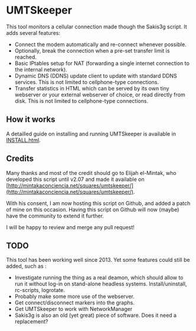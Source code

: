 # UMTSkeeper

This tool monitors a cellular connection made though the Sakis3g script. It adds several features:

* Connect the modem automatically and re-connect whenever possible.
* Optionally, break the connection when a pre-set transfer limit is reached.
* Basic IPtables setup for NAT (forwarding a single internet connection to the internal network).
* Dynamic DNS (DDNS) update client to update with standard DDNS services. This is not limited to cellphone-type connections.
* Transfer statistics in HTML which can be served by its own tiny webserver or your external webserver of choice, or read directly from disk. This is not limited to cellphone-type connections.


## How it works
A detailled guide on installing and running UMTSkeeper is available in [INSTALL.html](INSTALL.html).


## Credits

Many thanks and most of the credit should go to Elijah el-Mintak, who developed this script until v2.07 and made it available on [http://mintakaconciencia.net/squares/umtskeeper/](http://mintakaconciencia.net/squares/umtskeeper/).

With his consent, I am now hosting this script on Github, and added a patch of mine on this occasion. Having this script on Github will now (maybe) have the community to extend it further.

I will be happy to review and merge any pull request!

## TODO

This tool has been working well since 2013. Yet some features could still be added, such as :

* Investigate running the thing as a real deamon, which should allow to run it
  without log-in on stand-alone headless systems. Install/uninstall,
  rc-scripts, logrotate.
* Probably make some more use of the webserver.
* Get connect/disconnect markers into the graphs.
* Get UMTSkeeper to work with NetworkManager
* Sakis3g is also an old (yet great) piece of software. Does it need a replacement?
